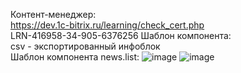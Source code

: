 Контент-менеджер: <br>
https://dev.1c-bitrix.ru/learning/check_cert.php <br>
LRN-416958-34-905-6376256
Шаблон компонента: <br>
csv - экспортированный инфоблок<br>
Шаблон компонента news.list:
![image](https://user-images.githubusercontent.com/98646246/175771026-04948ca5-ab92-4cd0-886c-90291ed1fc79.png)
![image](https://user-images.githubusercontent.com/98646246/175771159-1fa7f688-17f2-4cb2-ad5c-546b3583c6ae.png)
